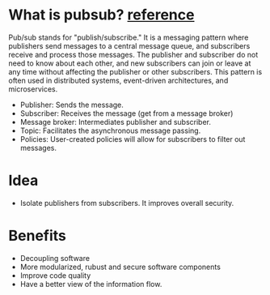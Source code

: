 # What is pubsub? [reference](https://www.bmc.com/blogs/pub-sub-publish-subscribe/)

Pub/sub stands for "publish/subscribe." It is a messaging pattern where publishers send messages to a central message queue, and subscribers receive and process those messages. The publisher and subscriber do not need to know about each other, and new subscribers can join or leave at any time without affecting the publisher or other subscribers. This pattern is often used in distributed systems, event-driven architectures, and microservices.

* Publisher: Sends the message.
* Subscriber: Receives the message (get from a message broker)
* Message broker: Intermediates publisher and subscriber.
* Topic: Facilitates the asynchronous message passing.
* Policies: User-created policies will allow for subscribers to filter out messages.

# Idea
* Isolate publishers from subscribers. It improves overall security.

# Benefits
* Decoupling software
* More modularized, rubust and secure software components
* Improve code quality
* Have a better view of the information flow.



